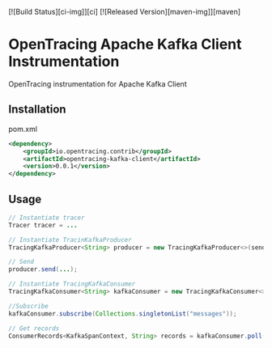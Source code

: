 [![Build Status][ci-img]][ci] [![Released Version][maven-img]][maven]

# OpenTracing Apache Kafka Client Instrumentation
OpenTracing instrumentation for Apache Kafka Client


## Installation

pom.xml
```xml
<dependency>
    <groupId>io.opentracing.contrib</groupId>
    <artifactId>opentracing-kafka-client</artifactId>
    <version>0.0.1</version>
</dependency>
```

## Usage


```java
// Instantiate tracer
Tracer tracer = ...

// Instantiate TracinKafkaProducer
TracingKafkaProducer<String> producer = new TracingKafkaProducer<>(senderProps, tracer);

// Send
producer.send(...);

// Instantiate TracingKafkaConsumer
TracingKafkaConsumer<String> kafkaConsumer = new TracingKafkaConsumer<>(consumerProps, tracer);

//Subscribe
kafkaConsumer.subscribe(Collections.singletonList("messages"));

// Get records
ConsumerRecords<KafkaSpanContext, String> records = kafkaConsumer.poll(1000);

```

